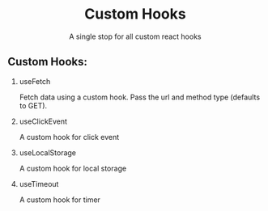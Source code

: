 <div align="center">
  <h1>Custom Hooks</h1>
  <p>A single stop for all custom react hooks</p>
</div>

<h2>Custom Hooks:</h2>
<ol>
  <li>useFetch</li>
  <p>Fetch data using a custom hook. Pass the url and method type (defaults to GET).</p>
  <li>useClickEvent</li>
  <p>A custom hook for click event</p>
  <li>useLocalStorage</li>
  <p>A custom hook for local storage</p>
  <li>useTimeout</li>
  <p>A custom hook for timer</p>
</ol>

